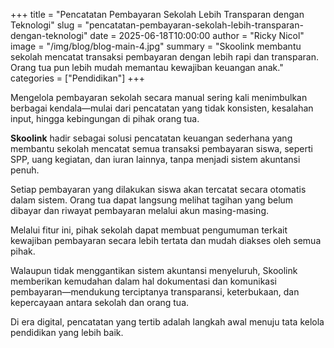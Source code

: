 +++
title = "Pencatatan Pembayaran Sekolah Lebih Transparan dengan Teknologi"
slug = "pencatatan-pembayaran-sekolah-lebih-transparan-dengan-teknologi"
date = 2025-06-18T10:00:00
author = "Ricky Nicol"
image = "/img/blog/blog-main-4.jpg"
summary = "Skoolink membantu sekolah mencatat transaksi pembayaran dengan lebih rapi dan transparan. Orang tua pun lebih mudah memantau kewajiban keuangan anak."
categories = ["Pendidikan"]
+++

Mengelola pembayaran sekolah secara manual sering kali menimbulkan berbagai kendala—mulai dari pencatatan yang tidak konsisten, kesalahan input, hingga kebingungan di pihak orang tua.

**Skoolink** hadir sebagai solusi pencatatan keuangan sederhana yang membantu sekolah mencatat semua transaksi pembayaran siswa, seperti SPP, uang kegiatan, dan iuran lainnya, tanpa menjadi sistem akuntansi penuh.

Setiap pembayaran yang dilakukan siswa akan tercatat secara otomatis dalam sistem. Orang tua dapat langsung melihat tagihan yang belum dibayar dan riwayat pembayaran melalui akun masing-masing.

Melalui fitur ini, pihak sekolah dapat membuat pengumuman terkait kewajiban pembayaran secara lebih tertata dan mudah diakses oleh semua pihak.

Walaupun tidak menggantikan sistem akuntansi menyeluruh, Skoolink memberikan kemudahan dalam hal dokumentasi dan komunikasi pembayaran—mendukung terciptanya transparansi, keterbukaan, dan kepercayaan antara sekolah dan orang tua.

Di era digital, pencatatan yang tertib adalah langkah awal menuju tata kelola pendidikan yang lebih baik.
